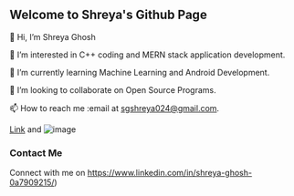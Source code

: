 ## Welcome to Shreya's Github Page

👋 Hi, I’m Shreya Ghosh

👀 I’m interested in C++ coding and MERN stack application development.

🌱 I’m currently learning Machine Learning and Android Development.

💞️ I’m looking to collaborate on Open Source Programs.

📫 How to reach me :email at sgshreya024@gmail.com.


[Link](https://github.com/shreya024) and ![image](https://user-images.githubusercontent.com/72400676/136873844-f50c6b98-7f2e-4b07-953b-e2cff6879d82.png)



### Contact Me

Connect with me on https://www.linkedin.com/in/shreya-ghosh-0a7909215/)
